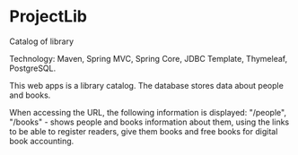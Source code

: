 # ProjectLib
Catalog of library

Technology: Maven, Spring MVC, Spring Core, JDBC Template, Thymeleaf, PostgreSQL.

This web apps is a library catalog. The database stores data about people and books.

When accessing the URL, the following information is displayed:
"/people", "/books"   - shows people and books information about them, using the links to be able to register readers, give them
books and free books for digital book accounting.
